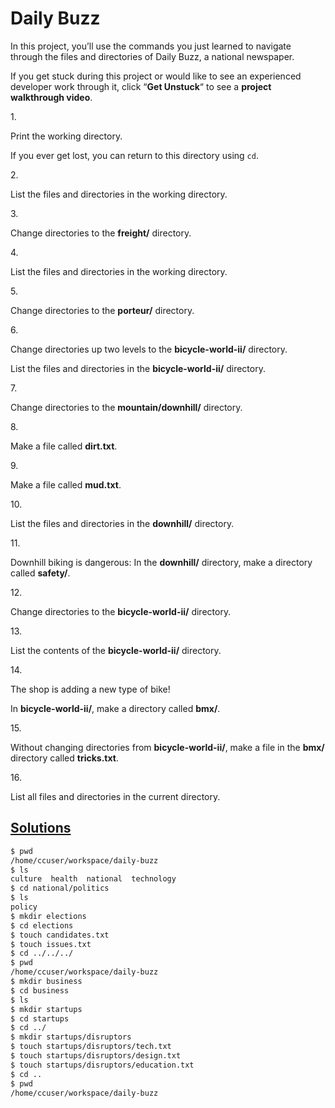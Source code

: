 # Daily Buzz

In this project, you’ll use the commands you just learned to navigate
through the files and directories of Daily Buzz, a national newspaper.

If you get stuck during this project or would like to see an experienced
developer work through it, click “**Get Unstuck**“ to see a **project
walkthrough video**.



1\.

Print the working directory.

If you ever get lost, you can return to this directory using `cd`.

2\.

List the files and directories in the working directory.

3\.

Change directories to the **freight/** directory.

4\.

List the files and directories in the working directory.

5\.

Change directories to the **porteur/** directory.

6\.

Change directories up two levels to the **bicycle-world-ii/** directory.

List the files and directories in the **bicycle-world-ii/** directory.

7\.

Change directories to the **mountain/downhill/** directory.

8\.

Make a file called **dirt.txt**.

9\.

Make a file called **mud.txt**.

10\.

List the files and directories in the **downhill/** directory.

11\.

Downhill biking is dangerous: In the **downhill/** directory, make a
directory called **safety/**.

12\.

Change directories to the **bicycle-world-ii/** directory.

13\.

List the contents of the **bicycle-world-ii/** directory.

14\.

The shop is adding a new type of bike!

In **bicycle-world-ii/**, make a directory called **bmx/**.

15\.

Without changing directories from **bicycle-world-ii/**, make a file in
the **bmx/** directory called **tricks.txt**.

16\.

List all files and directories in the current directory.

## [Solutions](daily-buzz.sh)

``` bash
$ pwd
/home/ccuser/workspace/daily-buzz
$ ls
culture  health  national  technology
$ cd national/politics
$ ls
policy
$ mkdir elections
$ cd elections
$ touch candidates.txt
$ touch issues.txt
$ cd ../../../
$ pwd
/home/ccuser/workspace/daily-buzz
$ mkdir business
$ cd business
$ ls
$ mkdir startups
$ cd startups
$ cd ../
$ mkdir startups/disruptors
$ touch startups/disruptors/tech.txt
$ touch startups/disruptors/design.txt
$ touch startups/disruptors/education.txt
$ cd ..
$ pwd
/home/ccuser/workspace/daily-buzz
```
